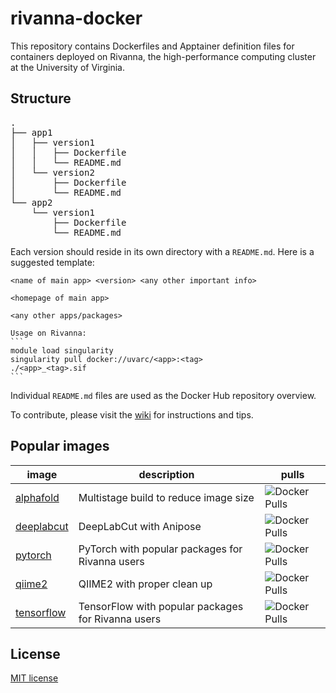 # rivanna-docker

This repository contains Dockerfiles and Apptainer definition files for containers deployed on Rivanna, the high-performance computing cluster at the University of Virginia.

## Structure

<pre>
.
├── app1
│   ├── version1
│   │   ├── Dockerfile
│   │   └── README.md
│   └── version2
│       ├── Dockerfile
│       └── README.md
└── app2
    └── version1
        ├── Dockerfile
        └── README.md
</pre>

Each version should reside in its own directory with a `README.md`. Here is a suggested template:
````
<name of main app> <version> <any other important info>

<homepage of main app>

<any other apps/packages>

Usage on Rivanna:
```
module load singularity
singularity pull docker://uvarc/<app>:<tag>
./<app>_<tag>.sif
```
````

Individual `README.md` files are used as the Docker Hub repository overview.

To contribute, please visit the [wiki](https://github.com/uvarc/rivanna-docker/wiki) for instructions and tips.

## Popular images
| image | description | pulls |
|-------|-------------|-------|
| [alphafold](https://hub.docker.com/r/uvarc/alphafold) | Multistage build to reduce image size | ![Docker Pulls](https://img.shields.io/docker/pulls/uvarc/alphafold) |
| [deeplabcut](https://hub.docker.com/r/uvarc/deeplabcut) | DeepLabCut with Anipose | ![Docker Pulls](https://img.shields.io/docker/pulls/uvarc/deeplabcut) |
| [pytorch](https://hub.docker.com/r/uvarc/pytorch) | PyTorch with popular packages for Rivanna users | ![Docker Pulls](https://img.shields.io/docker/pulls/uvarc/pytorch) |
| [qiime2](https://hub.docker.com/r/uvarc/qiime2) | QIIME2 with proper clean up | ![Docker Pulls](https://img.shields.io/docker/pulls/uvarc/qiime2) |
| [tensorflow](https://hub.docker.com/r/uvarc/tensorflow) | TensorFlow with popular packages for Rivanna users | ![Docker Pulls](https://img.shields.io/docker/pulls/uvarc/tensorflow) |

## License
[MIT license](LICENSE)
